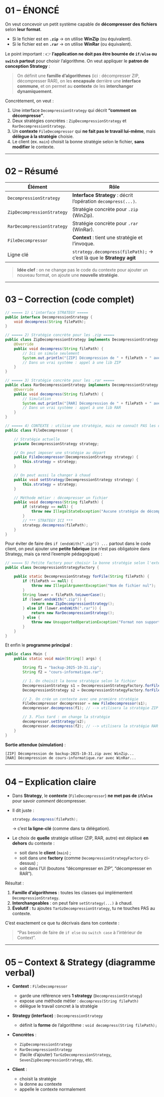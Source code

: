 # 01 – ÉNONCÉ

On veut concevoir un petit système capable de **décompresser des fichiers** selon **leur format**.

* Si le fichier est en **`.zip`** → on utilise **WinZip** (ou équivalent).
* Si le fichier est en **`.rar`** → on utilise **WinRar** (ou équivalent).

Le point important :
👉 **l’application ne doit pas être bourrée de `if/else` ou `switch` partout** pour choisir l’algorithme.
On veut appliquer le **patron de conception Strategy** :

> On définit une **famille d’algorithmes** (ici : décompresser ZIP, décompresser RAR),
> on les **encapsule** derrière une **interface commune**,
> et on permet au **contexte** de les **interchanger dynamiquement**.

Concrètement, on veut :

1. Une interface `DecompressionStrategy` qui décrit **“comment on décompresse”**.
2. Deux stratégies concrètes : `ZipDecompressionStrategy` et `RarDecompressionStrategy`.
3. Un **contexte** `FileDecompressor` qui **ne fait pas le travail lui-même**, mais **délègue à la stratégie** choisie.
4. Le client (ex. `main`) choisit la bonne stratégie selon le fichier, **sans modifier** le contexte.

---

# 02 – Résumé

| Élément                    | Rôle                                                                 |
| -------------------------- | -------------------------------------------------------------------- |
| `DecompressionStrategy`    | **Interface Strategy** : décrit l’opération `decompress(...)`.       |
| `ZipDecompressionStrategy` | Stratégie concrète pour `.zip` (WinZip).                             |
| `RarDecompressionStrategy` | Stratégie concrète pour `.rar` (WinRar).                             |
| `FileDecompressor`         | **Context** : tient une stratégie et l’invoque.                      |
| Ligne clé                  | `strategy.decompress(filePath);` → c’est là que le **Strategy agit** |

> **Idée clef** : on ne change pas le code du contexte pour ajouter un nouveau format, on ajoute une **nouvelle stratégie**.

---

# 03 – Correction (code complet)

```java
// ===== 1) L'interface STRATEGY =====
public interface DecompressionStrategy {
    void decompress(String filePath);
}
```

```java
// ===== 2) Stratégie concrète pour les .zip =====
public class ZipDecompressionStrategy implements DecompressionStrategy {
    @Override
    public void decompress(String filePath) {
        // Ici on simule seulement
        System.out.println("[ZIP] Décompression de " + filePath + " avec WinZip...");
        // Dans un vrai système : appel à une lib ZIP
    }
}
```

```java
// ===== 3) Stratégie concrète pour les .rar =====
public class RarDecompressionStrategy implements DecompressionStrategy {
    @Override
    public void decompress(String filePath) {
        // Simulation
        System.out.println("[RAR] Décompression de " + filePath + " avec WinRar...");
        // Dans un vrai système : appel à une lib RAR
    }
}
```

```java
// ===== 4) CONTEXTE : utilise une stratégie, mais ne connaît PAS les détails =====
public class FileDecompressor {

    // Stratégie actuelle
    private DecompressionStrategy strategy;

    // On peut imposer une stratégie au départ
    public FileDecompressor(DecompressionStrategy strategy) {
        this.strategy = strategy;
    }

    // On peut aussi la changer à chaud
    public void setStrategy(DecompressionStrategy strategy) {
        this.strategy = strategy;
    }

    // Méthode métier : décompresser un fichier
    public void decompress(String filePath) {
        if (strategy == null) {
            throw new IllegalStateException("Aucune stratégie de décompression définie !");
        }
        // *** STRATEGY ICI ***
        strategy.decompress(filePath);
    }
}
```

Pour éviter de faire des `if (endsWith(".zip")) ...` partout dans le code client, on peut ajouter une **petite fabrique** (ce n’est pas obligatoire dans Strategy, mais ça rend l’exemple pédagogique) :

```java
// ===== 5) Petite factory pour choisir la bonne stratégie selon l'extension =====
public class DecompressionStrategyFactory {

    public static DecompressionStrategy forFile(String filePath) {
        if (filePath == null) {
            throw new IllegalArgumentException("Nom de fichier nul");
        }
        String lower = filePath.toLowerCase();
        if (lower.endsWith(".zip")) {
            return new ZipDecompressionStrategy();
        } else if (lower.endsWith(".rar")) {
            return new RarDecompressionStrategy();
        } else {
            throw new UnsupportedOperationException("Format non supporté : " + filePath);
        }
    }
}
```

Et enfin le **programme principal** :

```java
public class Main {
    public static void main(String[] args) {

        String f1 = "backup-2025-10-31.zip";
        String f2 = "cours-informatique.rar";

        // 1. On choisit la bonne stratégie selon le fichier
        DecompressionStrategy s1 = DecompressionStrategyFactory.forFile(f1);
        DecompressionStrategy s2 = DecompressionStrategyFactory.forFile(f2);

        // 2. On crée un contexte avec une première stratégie
        FileDecompressor decompressor = new FileDecompressor(s1);
        decompressor.decompress(f1); // --> utilisera la stratégie ZIP

        // 3. Plus tard : on change la stratégie
        decompressor.setStrategy(s2);
        decompressor.decompress(f2); // --> utilisera la stratégie RAR
    }
}
```

**Sortie attendue (simulation)** :

```text
[ZIP] Décompression de backup-2025-10-31.zip avec WinZip...
[RAR] Décompression de cours-informatique.rar avec WinRar...
```

---

# 04 – Explication claire

* Dans **Strategy**, le **contexte** (`FileDecompressor`) **ne met pas de `if`/`else`** pour savoir *comment* décompresser.

* Il dit juste :

  ```java
  strategy.decompress(filePath);
  ```

  → c’est **la ligne-clé** (comme dans ta délégation).

* Le choix de **quelle** stratégie utiliser (ZIP, RAR, autre) est déplacé **en dehors** du contexte :

  * soit dans le **client** (`main`) ;
  * soit dans une **factory** (comme `DecompressionStrategyFactory` ci-dessus) ;
  * soit dans l’UI (boutons “décompresser en ZIP”, “décompresser en RAR”).

Résultat :

1. **Famille d’algorithmes** : toutes les classes qui implémentent `DecompressionStrategy`.
2. **Interchangeables** : on peut faire `setStrategy(...)` à chaud.
3. **Évolutif** : tu ajoutes `TarGzDecompressionStrategy`, tu ne touches PAS au contexte.

C’est exactement ce que tu décrivais dans ton contexte :

> “Pas besoin de faire de `if else` ou `switch case` à l’intérieur de Context”.

---

# 05 – Context & Strategy (diagramme verbal)

* **Context** : `FileDecompressor`

  * garde une référence vers **1 strategy** (`DecompressionStrategy`)
  * expose une méthode métier : `decompress(String filePath)`
  * délègue le travail concret à la stratégie

* **Strategy (interface)** : `DecompressionStrategy`

  * définit la **forme** de l’algorithme : `void decompress(String filePath);`

* **Concrètes** :

  * `ZipDecompressionStrategy`
  * `RarDecompressionStrategy`
  * (facile d’ajouter) `TarGzDecompressionStrategy`, `SevenZipDecompressionStrategy`, etc.

* **Client** :

  * choisit la stratégie
  * la donne au contexte
  * appelle le contexte normalement

